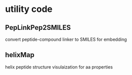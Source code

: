# utility code



## PepLinkPep2SMILES

convert peptide-compound linker to SMILES for embedding  


## helixMap

helix peptide structure visulaization for aa properties